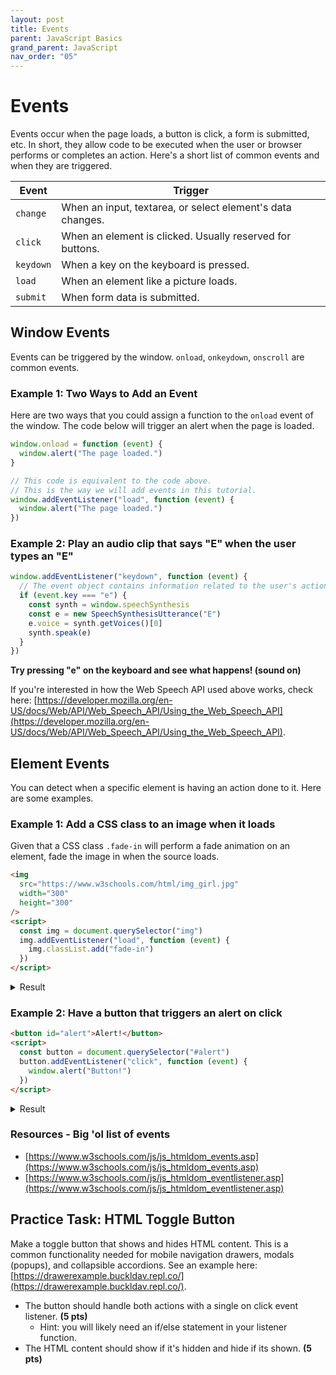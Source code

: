 ```yaml
---
layout: post
title: Events
parent: JavaScript Basics
grand_parent: JavaScript
nav_order: "05"
---
```


# Events

Events occur when the page loads, a button is click, a form is submitted, etc. In short, they allow code to be executed when the user or browser performs or completes an action. Here's a short list of common events and when they are triggered.

| Event     | Trigger                                                    |
| --------- | ---------------------------------------------------------- |
| `change`  | When an input, textarea, or select element's data changes. |
| `click`   | When an element is clicked. Usually reserved for buttons.  |
| `keydown` | When a key on the keyboard is pressed.                     |
| `load`    | When an element like a picture loads.                      |
| `submit`  | When form data is submitted.                               |

## Window Events

Events can be triggered by the window. `onload`, `onkeydown`, `onscroll` are common events.

### Example 1: Two Ways to Add an Event

Here are two ways that you could assign a function to the `onload` event of the window. The code below will trigger an alert when the page is loaded.

```javascript
window.onload = function (event) {
  window.alert("The page loaded.")
}

// This code is equivalent to the code above.
// This is the way we will add events in this tutorial.
window.addEventListener("load", function (event) {
  window.alert("The page loaded.")
})
```

### Example 2: Play an audio clip that says "E" when the user types an "E"

```javascript
window.addEventListener("keydown", function (event) {
  // The event object contains information related to the user's action
  if (event.key === "e") {
    const synth = window.speechSynthesis
    const e = new SpeechSynthesisUtterance("E")
    e.voice = synth.getVoices()[0]
    synth.speak(e)
  }
})
```

**Try pressing "e" on the keyboard and see what happens! (sound on)**

<script>
window.addEventListener("keydown", function (event) {
  if (event.key === "e") {
    const synth = window.speechSynthesis;
    const e = new SpeechSynthesisUtterance("E");
    e.voice = synth.getVoices()[0];
    synth.speak(e);
  }
})
</script>

If you're interested in how the Web Speech API used above works, check here: [https://developer.mozilla.org/en-US/docs/Web/API/Web_Speech_API/Using_the_Web_Speech_API](https://developer.mozilla.org/en-US/docs/Web/API/Web_Speech_API/Using_the_Web_Speech_API).

## Element Events

You can detect when a specific element is having an action done to it. Here are some examples.

### Example 1: Add a CSS class to an image when it loads

Given that a CSS class `.fade-in` will perform a fade animation on an element, fade the image in when the source loads.

```html
<img
  src="https://www.w3schools.com/html/img_girl.jpg"
  width="300"
  height="300"
/>
<script>
  const img = document.querySelector("img")
  img.addEventListener("load", function (event) {
    img.classList.add("fade-in")
  })
</script>
```

<details markdown="block">
  <summary>Result</summary>

##### HTML

```html
<img
  src="https://www.w3schools.com/html/img_girl.jpg"
  width="300"
  height="300"
  class="fade-in"
/>
```

##### Rendered Content

<img src="https://www.w3schools.com/html/img_girl.jpg" width="300" height="300" class="fade-in">

</details>

### Example 2: Have a button that triggers an alert on click

```html
<button id="alert">Alert!</button>
<script>
  const button = document.querySelector("#alert")
  button.addEventListener("click", function (event) {
    window.alert("Button!")
  })
</script>
```

<details markdown="block">
  <summary>Result</summary>

##### Rendered Content

<button id="alert" onclick="window.alert('Button!')">Alert!</button>

</details>

### Resources - Big 'ol list of events

- [https://www.w3schools.com/js/js_htmldom_events.asp](https://www.w3schools.com/js/js_htmldom_events.asp)
- [https://www.w3schools.com/js/js_htmldom_eventlistener.asp](https://www.w3schools.com/js/js_htmldom_eventlistener.asp)

## Practice Task: HTML Toggle Button

Make a toggle button that shows and hides HTML content. This is a common functionality needed for mobile navigation drawers, modals (popups), and collapsible accordions. See an example here: [https://drawerexample.buckldav.repl.co/](https://drawerexample.buckldav.repl.co/).

- The button should handle both actions with a single on click event listener. **(5 pts)**
  - Hint: you will likely need an if/else statement in your listener function.
- The HTML content should show if it's hidden and hide if its shown. **(5 pts)**
